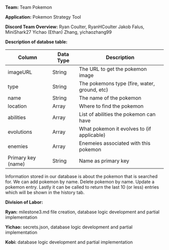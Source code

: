 **Team:** Team Pokemon

**Application:** Pokemon Strategy Tool

**Discord Team Overview:**
Ryan Coulter, RyanHCoulter
Jakob Falus, MiniShark27
Yichao (Ethan) Zhang, yichaozhang99

**Description of databse table:**

| Column       | Data Type | Description              |
|--------------|-----------|--------------------------|
| imageURL | String    | The URL to get the pokemon image  |
| type | String   | The pokemons type (fire, water, ground, etc) |
| name  | String    | The name of the pokemon  |
| location | Array   | Where to find the pokemon |
| abilities  | Array    | List of abilities the pokemon can have  |
| evolutions | Array   | What pokemon it evolves to (if applicable) |
| enemies  | Array    | Enemeies associated with this pokemon  |
| Primary key (name) | String   | Name as primary key |

Information stored in our database is about the pokemon that is searched for. 
We can add pokemon by name. 
Delete pokemon by name. 
Update a pokemon entry. 
Lastly it can be called to return the last 10 (or less) entries which will be shown in the history tab.


**Division of Labor:**

**Ryan:** milestone3.md file creation, database logic development and partial implementation

**Yichao:** secrets.json, database logic development and partial implementation

**Kobi:** database logic development and partial implementation
